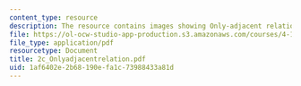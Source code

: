 ```yaml
---
content_type: resource
description: The resource contains images showing Only-adjacent relation.
file: https://ol-ocw-studio-app-production.s3.amazonaws.com/courses/4-101-experiencing-architecture-studio-spring-2003/1af6402e2b68190efa1c73988433a81d_2c_Onlyadjacentrelation.pdf
file_type: application/pdf
resourcetype: Document
title: 2c_Onlyadjacentrelation.pdf
uid: 1af6402e-2b68-190e-fa1c-73988433a81d
---
```

